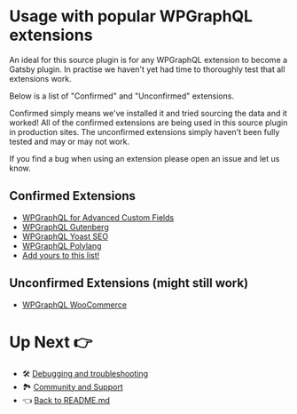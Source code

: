 # Usage with popular WPGraphQL extensions

An ideal for this source plugin is for any WPGraphQL extension to become a Gatsby plugin. In practise we haven't yet had time to thoroughly test that all extensions work.

Below is a list of "Confirmed" and "Unconfirmed" extensions. 

Confirmed simply means we've installed it and tried sourcing the data and it worked! All of the confirmed extensions are being used in this source plugin in production sites. The unconfirmed extensions simply haven't been fully tested and may or may not work.

If you find a bug when using an extension please open an issue and let us know.



## Confirmed Extensions

- [WPGraphQL for Advanced Custom Fields](https://www.wpgraphql.com/acf/)
- [WPGraphQL Gutenberg](https://wp-graphql-gutenberg.netlify.app/)
- [WPGraphQL Yoast SEO](https://github.com/ashhitch/wp-graphql-yoast-seo)
- [WPGraphQL Polylang](https://github.com/valu-digital/wp-graphql-polylang)
- [Add yours to this list!](https://github.com/gatsbyjs/gatsby-source-wordpress-experimental/edit/master/docs/usage-with-popular-wp-graphql-extensions.md)



## Unconfirmed Extensions (might still work)

- [WPGraphQL WooCommerce](https://woographql.com/)



# Up Next :point_right:

- :hammer_and_wrench: [Debugging and troubleshooting](./debugging-and-troubleshooting.md)
- :national_park: [Community and Support](./community-and-support.md)
- :point_left: [Back to README.md](../README.md)

